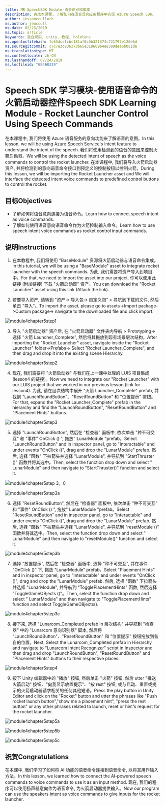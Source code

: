 ```yaml
---
title: MR SpeechSDK Module-语音识别和脚本
description: 完成本课程, 了解如何在混合现实应用程序中实现 Azure Speech SDK。
author: jessemcculloch
ms.author: jemccull
ms.date: 02/26/2019
ms.topic: article
keywords: 混合现实, unity, 教程, hololens
ms.openlocfilehash: fc65dccfcbc181af0c0b321374c721797e120e5d
ms.sourcegitcommit: c7c7e3c836373b65e319609b4e8389dea6b081de
ms.translationtype: MT
ms.contentlocale: zh-CN
ms.lasthandoff: 07/24/2019
ms.locfileid: "68460339"
---
```

# <a name="speech-sdk-learning-module---rocket-launcher-control-using-speech-commands"></a><span data-ttu-id="e0948-104">Speech SDK 学习模块-使用语音命令的火箭启动器控件</span><span class="sxs-lookup"><span data-stu-id="e0948-104">Speech SDK Learning Module - Rocket Launcher Control Using Speech Commands</span></span>

<span data-ttu-id="e0948-105">在本课程中, 我们将使用 Azure 语音服务的意向功能来了解语音的意图。</span><span class="sxs-lookup"><span data-stu-id="e0948-105">In this lesson, we will be using Azure Speech Service's Intent feature to understand the intent of the speech.</span></span> <span data-ttu-id="e0948-106">我们将使用检测到的语音的意图来控制火箭启动器。</span><span class="sxs-lookup"><span data-stu-id="e0948-106">We will be using the detected intent of speech as the voice commands to control the rocket launcher.</span></span> <span data-ttu-id="e0948-107">在本课程中, 我们将导入火箭启动器资产, 并将检测到的意向语音命令接口到预定义的控制按钮以控制火箭。</span><span class="sxs-lookup"><span data-stu-id="e0948-107">During this lesson, we will be importing the Rocket Launcher asset and We will interface the detected intent voice commands to predefined control buttons to control the rocket.</span></span> 

## <a name="objectives"></a><span data-ttu-id="e0948-108">目标</span><span class="sxs-lookup"><span data-stu-id="e0948-108">Objectives</span></span>

- <span data-ttu-id="e0948-109">了解如何将语音意向连接为语音命令。</span><span class="sxs-lookup"><span data-stu-id="e0948-109">Learn how to connect speech intent as voice commands.</span></span>
- <span data-ttu-id="e0948-110">了解如何使用语音意向语音命令作为火箭控制输入命令。</span><span class="sxs-lookup"><span data-stu-id="e0948-110">Learn how to use speech intent voice commands as rocket control input commands.</span></span>

## <a name="instructions"></a><span data-ttu-id="e0948-111">说明</span><span class="sxs-lookup"><span data-stu-id="e0948-111">Instructions</span></span>
1. <span data-ttu-id="e0948-112">在本教程中, 我们将使用 "BaseModule" 资源将火箭启动器与语音命令集成。</span><span class="sxs-lookup"><span data-stu-id="e0948-112">In this tutorial, we will be using a "BaseModule" asset to integrate rocket launcher with the speech commands.</span></span> <span data-ttu-id="e0948-113">为此, 我们需要将资产导入到项目中。</span><span class="sxs-lookup"><span data-stu-id="e0948-113">For that, we need to import the asset into our project.</span></span> <span data-ttu-id="e0948-114">你可以使用此链接 (附加链接) 下载 "火箭启动器" 资产。</span><span class="sxs-lookup"><span data-stu-id="e0948-114">You can download the "Rocket Launcher" asset using this link (Attach the link).</span></span> 

2. <span data-ttu-id="e0948-115">若要导入资产, 请转到 "资产-> 导入包-> 自定义包" > 导航到下载的文件, 然后单击 "导入"。</span><span class="sxs-lookup"><span data-stu-id="e0948-115">To import the asset, please go to assets->Import package->Custom package-> navigate to the downloaded file and click import.</span></span>

![module4chapter5step1](images/module4chapter5step1.PNG)

3. <span data-ttu-id="e0948-117">导入 "火箭启动器" 资产后, 在 "火箭启动器" 文件夹内导航 > Prototyping-> 选择 "火箭 Launcher_Complete", 然后将其拖放到现有场景层次结构。</span><span class="sxs-lookup"><span data-stu-id="e0948-117">After importing the "Rocket Launcher" asset, navigate inside the "Rocket Launcher" folder->Prefabs-> Select "Rocket Launcher_Complete", and then drag and drop it into the existing scene Hierarchy.</span></span>

![module4chapter5step2](images/module4chapter5step2.PNG)

4. <span data-ttu-id="e0948-119">现在, 我们需要将 "火箭启动器" 与我们在上一课中处理的 LUIS 项目集成 (lesson4 的链接)。</span><span class="sxs-lookup"><span data-stu-id="e0948-119">Now we need to integrate our "Rocket Launcher" with our LUIS project that we worked in our previous lesson (link for lesson4).</span></span> <span data-ttu-id="e0948-120">为此, 请在层次结构中展开 "火箭 Launcher_Complete" prefab, 并找到 "LaunchRoundButton"、"ResetRoundButton" 和 "位置提示" 按钮。</span><span class="sxs-lookup"><span data-stu-id="e0948-120">For that, expand the "Rocket Launcher_Complete" prefab in the hierarchy and find the "LaunchRoundButton", "ResetRoundButton" and "Placement Hints" buttons.</span></span>

![module4chapter5step3](images/module4chapter5step3.PNG)

5. <span data-ttu-id="e0948-122">选择 "LaunchRoundButton", 然后在 "检查器" 面板中, 依次单击 "种不可交互" 和 "事件" OnClick () ", 拖放" LunarModule "prefab。</span><span class="sxs-lookup"><span data-stu-id="e0948-122">Select "LaunchRoundButton" and in inspector panel, go to "Interactable" and under events "OnClick ()", drag and drop the "LunarModule" prefab.</span></span> <span data-ttu-id="e0948-123">然后, 选择 "函数" 下拉箭头并选择 "LunarModule", 并导航到 "StartThruster ()" 函数并将其选中。</span><span class="sxs-lookup"><span data-stu-id="e0948-123">Then, select the function drop down and select " LunarModule" and then navigate to "StartThruster()" function and select it.</span></span>

![module4chapter5step 3。0](images/module4chapter5step3.0.PNG)

![module4chapter5step3a](images/module4chapter5step3a.PNG)

6. <span data-ttu-id="e0948-126">选择 "ResetRoundButton", 然后在 "检查器" 面板中, 依次单击 "种不可交互" 和 "事件" OnClick () ", 拖放" LunarModule "prefab。</span><span class="sxs-lookup"><span data-stu-id="e0948-126">Select "ResetRoundButton" and in inspector panel, go to "Interactable" and under events "OnClick ()", drag and drop the "LunarModule" prefab.</span></span> <span data-ttu-id="e0948-127">然后, 选择 "函数" 下拉箭头并选择 "LunarModule", 并导航到 "resetModule ()" 函数并将其选中。</span><span class="sxs-lookup"><span data-stu-id="e0948-127">Then, select the function drop down and select " LunarModule" and then navigate to "resetModule()" function and select it.</span></span>

![module4chapter5step3b](images/module4chapter5step3b.PNG)

7. <span data-ttu-id="e0948-129">选择 "放置提示", 然后在 "检查器" 面板中, 选择 "种不可交互", 并在事件 "OnClick ()" 下, 拖放 "LunarModule" prefab。</span><span class="sxs-lookup"><span data-stu-id="e0948-129">Select "Placement Hints" and in inspector panel, go to "Interactable" and under events "OnClick ()", drag and drop the "LunarModule" prefab.</span></span> <span data-ttu-id="e0948-130">然后, 选择 "函数" 下拉箭头并选择 "LunarModule", 并导航到 "TogglePlacementHints" 函数, 然后选择 "ToggleGameOBjects ()"。</span><span class="sxs-lookup"><span data-stu-id="e0948-130">Then, select the function drop down and select " LunarModule" and then navigate to "TogglePlacementHints" function and select ToggleGameOBjects().</span></span>

![module4chapter5step3c](images/module4chapter5step3c.PNG)

8.  <span data-ttu-id="e0948-132">接下来, 选择 "Lunarcom_Completed prefab in 层次结构" 并导航到 "检查器" 中的 "Lunarcom 意向识别器" 脚本, 然后将 "LaunchRoundButton"、"ResetRoundButton" 和 "位置提示" 按钮拖放到各自的位置。</span><span class="sxs-lookup"><span data-stu-id="e0948-132">Next, Select the Lunarcom_Completed prefab in Hierarchy and navigate to "Lunarcom Intent Recognizer" script in Inspector and then drag and drop  "LaunchRoundButton", "ResetRoundButton" and "Placement Hints" buttons to their respective places.</span></span>

![module4chapter5step4](images/module4chapter5step4.PNG)

9. <span data-ttu-id="e0948-134">按下 Unity 编辑器中的 "播放" 按钮, 然后单击 "火箭" 按钮, 然后 utter "推送火箭启动" 按钮、"向我显示放置提示"、"按 rest" 按钮, 或与启动、重置或提示的火箭启动器请求相关的任何其他短语。</span><span class="sxs-lookup"><span data-stu-id="e0948-134">Press the play button in Unity Editor and click on the "Rocket" button and utter the phrases like "Push rocket launch button","show me a placement hint", "press the rest button" or any other phrases related to launch, reset or hint's request for the rocket launcher.</span></span>

![module4chapter5step5a](images/module4chapter5step5a.PNG)

![module4chapter5step5b](images/module4chapter5step5b.PNG)

![module4chapter5step5c](images/module4chapter5step5c.PNG)

## <a name="congratulations"></a><span data-ttu-id="e0948-138">祝贺</span><span class="sxs-lookup"><span data-stu-id="e0948-138">Congratulations</span></span>

<span data-ttu-id="e0948-139">在本课中, 我们学习了如何将 AI 功能的语音命令连接到语音命令, 以将其用作输入方法。</span><span class="sxs-lookup"><span data-stu-id="e0948-139">In this lesson, we learned how to connect the AI-powered speech commands to voice commands to use it as an input method.</span></span> <span data-ttu-id="e0948-140">现在, 我们的程序可以使用扬声器意向作为语音命令, 为火箭启动器提供输入。</span><span class="sxs-lookup"><span data-stu-id="e0948-140">Now our program can use the speakers intent as voice commands to give inputs for the rocket launcher.</span></span>

